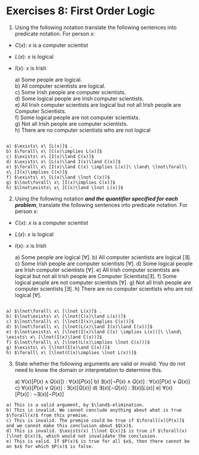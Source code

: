# Exercises 8: First Order Logic
1. Using the following notation translate the following sentences into predicate notation. For person $x$:
- $C(x)$: $x$ is a computer scientist
- $L(x)$: $x$ is logical
- $I(x)$: $x$ is Irish

    a) Some people are logical.  
    b) All computer scientists are logical.  
    c) Some Irish people are computer scientists.  
    d) Some logical people are Irish computer scientists.  
    e) All Irish computer scientists are logical but not all Irish people are Computer Scientists.  
    f) Some logical people are not computer scientists.  
    g) Not all Irish people are computer scientists.  
    h) There are no computer scientists who are not logical

```{dropdown} **Solutions**

a) $\exists\ x\ [L(x)]$ . 
b) $\forall\ x\ [C(x)\implies L(x)]$  
c) $\exists\ x\ [I(x)\land C(x)]$  
d) $\exists\ x\ [L(x)\land I(x)\land C(x)]$  
e) $\forall\ x\ [I(x)\land C(x) \implies L(x)]\ \land\ \lnot\forall\ x\ [I(x)\implies C(x)]$    
f) $\exists\ x\ [L(x)\land \lnot C(x)]$  
g) $\lnot\forall\ x\ [I(x)\implies C(x)]$  
h) $\lnot\exists\ x\ [C(x)\land \lnot L(x)]$  
```

2. Using the following notation ***and the quantifier specified for each problem***, translate the following sentences into predicate notation. For person $x$:
- $C(x)$: $x$ is a computer scientist
- $L(x)$: $x$ is logical
- $I(x)$: $x$ is Irish

    a) Some people are logical [$\forall$].
    b) All computer scientists are logical [$\exists$].
    c) Some Irish people are computer scientists [$\forall$].
    d) Some logical people are Irish computer scientists [$\forall$].
    e) All Irish computer scientists are logical but not all Irish people are Computer Scientists[$\exists$].
    f) Some logical people are not computer scientists [$\forall$].
    g) Not all Irish people are computer scientists [$\exists$].
    h) There are no computer scientists who are not logical [$\forall$].

```{dropdown} **Solutions**

a) $\lnot\forall\ x\ [\lnot L(x)]$ . 
b) $\lnot\exists\ x\ [\lnot(C(x)\land L(x))]$  
c) $\lnot\forall\ x\ [\lnot(I(x)\implies C(x))]$  
d) $\lnot\forall\ x\ [\lnot(L(x)\land I(x)\land C(x))]$  
e) $\lnot\exists\ x\ [\lnot(I(x)\land C(x) \implies L(x))]\ \land\ \exists\ x\ [\lnot(I(x)\land C(x))]$    
f) $\lnot\forall\ x\ [\lnot(L(x)\implies \lnot C(x))]$  
g) $\exists\ x\ [\lnot(I(x)\and C(x))]$  
h) $\forall\ x\ [\lnot(C(x)\implies \lnot L(x))]$
```
3. State whether the following arguments are valid or invalid. You do not need to know the domain or interpretation to determine this.

    a) $\forall(x) [P(x)\land Q(x)])\ :\ \forall(x) [P(x)]$
    b) $\exists(x) [\lnot P(x)\land Q(x)]\ :\ \forall (x) [P(x)\lor Q(x)]$
    c) $\forall(x) [P(x)\lor Q(x)]\ :\ \exists(x) [Q(x)]$
    d) $\exists(x) [\lnot Q(x)]\ :\ \exists(x) [L(x)]$
    e) $\forall(x) [P(x)]\ :\ \lnot\exists(x)[\lnot P(x)]$

```{dropdown} **Solutions**
a) This is a valid argument, by $\land$-elimination.
b) This is invalid. We cannot conclude anything about what is true $\forall(x)$ from this premise.
c) This is invalid. The premise could be true if $\forall(x)[P(x)]$ and we cannot make this conclusion about $Q(x)$.
d) This is invalid. $\exists(x) [\lnot Q(x)]$ is true if $\forall(x) [\lnot Q(x)]$, which would not invalidate the conclusion.
e) This is valid. If $P(x)$ is true for all $x$, then there cannot be an $x$ for which $P(x)$ is false.
```
